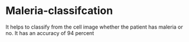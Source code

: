 # Maleria-classifcation

It helps to classify from the cell image whether the patient has maleria or no.
It has an accuracy of 94 percent
